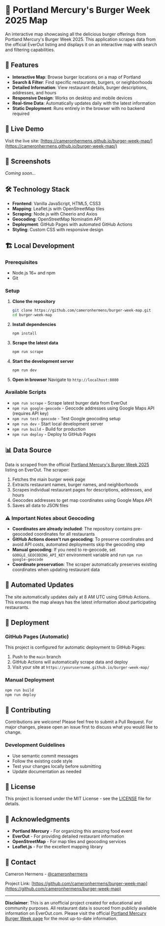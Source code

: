 # 🍔 Portland Mercury's Burger Week 2025 Map

An interactive map showcasing all the delicious burger offerings from Portland Mercury's Burger Week 2025. This application scrapes data from the official EverOut listing and displays it on an interactive map with search and filtering capabilities.

## 🌟 Features

- **Interactive Map**: Browse burger locations on a map of Portland
- **Search & Filter**: Find specific restaurants, burgers, or neighborhoods
- **Detailed Information**: View restaurant details, burger descriptions, addresses, and hours
- **Responsive Design**: Works on desktop and mobile devices
- **Real-time Data**: Automatically updates daily with the latest information
- **Static Deployment**: Runs entirely in the browser with no backend required

## 🚀 Live Demo

Visit the live site: [https://cameronhermens.github.io/burger-week-map/](https://cameronhermens.github.io/burger-week-map/)

## 📱 Screenshots

*Coming soon...*

## 🛠️ Technology Stack

- **Frontend**: Vanilla JavaScript, HTML5, CSS3
- **Mapping**: Leaflet.js with OpenStreetMap tiles
- **Scraping**: Node.js with Cheerio and Axios
- **Geocoding**: OpenStreetMap Nominatim API
- **Deployment**: GitHub Pages with automated GitHub Actions
- **Styling**: Custom CSS with responsive design

## 🏗️ Local Development

### Prerequisites

- Node.js 16+ and npm
- Git

### Setup

1. **Clone the repository**
   ```bash
   git clone https://github.com/cameronhermens/burger-week-map.git
   cd burger-week-map
   ```

2. **Install dependencies**
   ```bash
   npm install
   ```

3. **Scrape the latest data**
   ```bash
   npm run scrape
   ```

4. **Start the development server**
   ```bash
   npm run dev
   ```

5. **Open in browser**
   Navigate to `http://localhost:8080`

### Available Scripts

- `npm run scrape` - Scrape latest burger data from EverOut
- `npm run google-geocode` - Geocode addresses using Google Maps API (requires API key)
- `npm run test-geocode` - Test Google geocoding setup
- `npm run dev` - Start local development server
- `npm run build` - Build for production
- `npm run deploy` - Deploy to GitHub Pages

## 📊 Data Source

Data is scraped from the official [Portland Mercury's Burger Week 2025](https://everout.com/portland/events/the-portland-mercurys-burger-week-2025/e205791/) listing on EverOut. The scraper:

1. Fetches the main burger week page
2. Extracts restaurant names, burger names, and neighborhoods
3. Scrapes individual restaurant pages for descriptions, addresses, and hours
4. Geocodes addresses to get map coordinates using Google Maps API
5. Saves all data to JSON files

### ⚠️ Important Notes about Geocoding

- **Coordinates are already included**: The repository contains pre-geocoded coordinates for all restaurants
- **GitHub Actions doesn't run geocoding**: To preserve coordinates and avoid API costs, automated deployments skip the geocoding step
- **Manual geocoding**: If you need to re-geocode, set `GOOGLE_GEOCODING_API_KEY` environment variable and run `npm run google-geocode`
- **Coordinate preservation**: The scraper automatically preserves existing coordinates when updating restaurant data

## 🔄 Automated Updates

The site automatically updates daily at 8 AM UTC using GitHub Actions. This ensures the map always has the latest information about participating restaurants.

## 🚀 Deployment

### GitHub Pages (Automatic)

This project is configured for automatic deployment to GitHub Pages:

1. Push to the `main` branch
2. GitHub Actions will automatically scrape data and deploy
3. Visit your site at `https://yourusername.github.io/burger-week-map/`

### Manual Deployment

```bash
npm run build
npm run deploy
```

## 🤝 Contributing

Contributions are welcome! Please feel free to submit a Pull Request. For major changes, please open an issue first to discuss what you would like to change.

### Development Guidelines

- Use semantic commit messages
- Follow the existing code style
- Test your changes locally before submitting
- Update documentation as needed

## 📝 License

This project is licensed under the MIT License - see the [LICENSE](LICENSE) file for details.

## 🙏 Acknowledgments

- **Portland Mercury** - For organizing this amazing food event
- **EverOut** - For providing detailed restaurant information
- **OpenStreetMap** - For map tiles and geocoding services
- **Leaflet.js** - For the excellent mapping library

## 📧 Contact

Cameron Hermens - [@cameronhermens](https://github.com/cameronhermens)

Project Link: [https://github.com/cameronhermens/burger-week-map](https://github.com/cameronhermens/burger-week-map)

---

**Disclaimer**: This is an unofficial project created for educational and community purposes. All restaurant data is sourced from publicly available information on EverOut.com. Please visit the official [Portland Mercury Burger Week page](https://everout.com/portland/events/the-portland-mercurys-burger-week-2025/e205791/) for the most up-to-date information.
